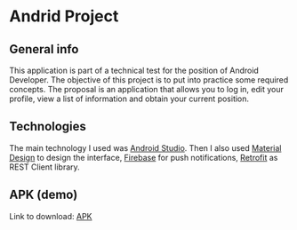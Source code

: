 # Andrid Project

## General info
This application is part of a technical test for the position of Android Developer.
The objective of this project is to put into practice some required concepts.
The proposal is an application that allows you to log in, edit your profile, view a list of information and obtain your current position.

## Technologies
The main technology I used was [Android Studio](https://developer.android.com/studio). Then I also used [Material Design](https://material.io/) to design the interface, [Firebase](https://firebase.google.com/) for push notifications,
[Retrofit](https://square.github.io/retrofit/) as REST Client library.

## APK (demo)
Link to download: [APK](https://drive.google.com/file/d/1jiq2yUn-Ni_nONzdmTbM-smv1cfB_bZA/view?usp=sharing)
